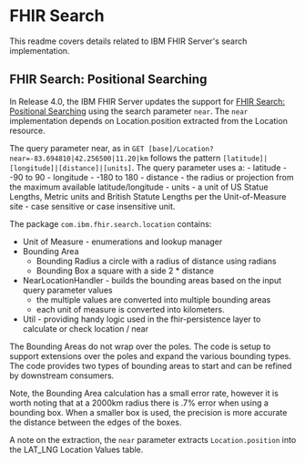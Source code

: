 # FHIR Search
This readme covers details related to IBM FHIR Server's search implementation. 

## FHIR Search: Positional Searching
In Release 4.0, the IBM FHIR Server updates the support for [FHIR Search: Positional Searching](https://www.hl7.org/fhir/location.html#positional) using the search parameter `near`.  The `near` implementation depends on Location.position extracted from the Location resource.  

The query parameter near, as in `GET [base]/Location?near=-83.694810|42.256500|11.20|km`  follows the pattern `[latitude]|[longitude]|[distance]|[units]`. The query parameter uses a: 
    - latitude - -90 to 90
    - longitude - -180 to 180
    - distance - the radius or projection from the maximum available latitude/longitude
    - units - a unit of US Statue Lengths, Metric units and British Statute Lengths  per the Unit-of-Measure site - case sensitive or case insensitive unit. 
   

The package `com.ibm.fhir.search.location` contains:
- Unit of Measure - enumerations and lookup manager
- Bounding Area
    - Bounding Radius a circle with a radius of distance using radians
    - Bounding Box a square with a side 2 * distance
- NearLocationHandler - builds the bounding areas based on the input query parameter values
    - the multiple values are converted into multiple bounding areas
    - each unit of measure is converted into kilometers.
- Util - providing handy logic used in the fhir-persistence layer to calculate or check location / near

The Bounding Areas do not wrap over the poles.  The code is setup to support extensions over the poles and expand the various bounding types. The code provides two types of bounding areas to start and can be refined by downstream consumers. 

Note, the Bounding Area calculation has a small error rate, however it is worth noting that at a 2000km radius there is .7% error when using a bounding box. When a smaller box is used, the precision is more accurate the distance between the edges of the boxes. 

A note on the extraction, the `near` parameter extracts `Location.position` into the LAT_LNG Location Values table.